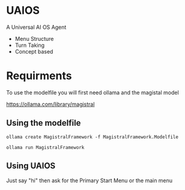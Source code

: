 # UAIOS
A Universal AI OS Agent

* Menu Structure
* Turn Taking
* Concept based

# Requirments
To use the modelfile you will first need ollama and the magistal model

https://ollama.com/library/magistral

## Using the modelfile

```ollama create MagistralFramework -f MagistralFramework.Modelfile```

```ollama run MagistralFramework```

## Using UAIOS
Just say "hi" then ask for the Primary Start Menu or the main menu
